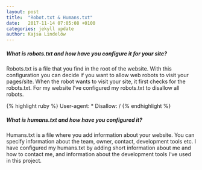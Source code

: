 ```yaml
---
layout: post
title:  "Robot.txt & Humans.txt"
date:   2017-11-14 07:05:08 +0100
categories: jekyll update
author: Kajsa Lindelöw
---
```

##### What is robots.txt and how have you configure it for your site?

Robots.txt is a file that you find in the root of the website. With this configuration you can decide if you want to allow web robots to visit your pages/site. When the robot wants to visit your site, it first checks for the robots.txt. For my website I’ve configured my robots.txt to disallow all robots. 


{% highlight ruby %}
User-agent: *
Disallow: /
{% endhighlight %}


##### What is humans.txt and how have you configured it?
Humans.txt is a file where you add information about your website. You can specify information about the team, owner, contact, development tools etc. I have configured my humans.txt by adding short information about me and how to contact me, and information about the development tools I’ve used in this project.

